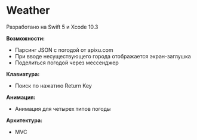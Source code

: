 # Weather

Разработано на Swift 5 и Xcode 10.3

<b>Возможности:</b>
- Парсинг JSON с погодой от apixu.com
- При вводе несуществующего города отображается экран-заглушка 
- Поделиться погодой через мессенджер

<b>Клавиатура:</b>
- Поиск по нажатию Return Key

<b>Анимация:</b>
- Анимация для четырех типов погоды

<b>Архитектура:</b>
- MVC
